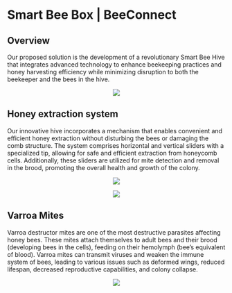 # Smart Bee Box | BeeConnect
## Overview

Our proposed solution is the development of a revolutionary Smart Bee Hive that integrates
advanced technology to enhance beekeeping practices and honey harvesting efficiency while
minimizing disruption to both the beekeeper and the bees in the hive.

<p align="center">
  <img  src="https://github.com/Agasthii/Spark-Project-BeeConnect/assets/125986011/be16ebd3-3eb5-4a9d-b64f-65c64b0de038">
</p>


## Honey extraction system
Our innovative hive incorporates a mechanism that enables
convenient and efficient honey extraction without disturbing the bees or damaging the comb
structure. The system comprises horizontal and vertical sliders with a specialized tip, allowing
for safe and efficient extraction from honeycomb cells. Additionally, these sliders are utilized
for mite detection and removal in the brood, promoting the overall health and growth of the
colony.

<p align="center">
  <img  src="https://github.com/Agasthii/Spark-Project-BeeConnect/assets/125986011/dcc8283a-38d8-4210-8b74-200f09fd4d0f">
</p><p align="center">
  <img  src="https://github.com/Agasthii/Spark-Project-BeeConnect/assets/125986011/c4bf4da2-e85f-4ef3-a445-2380bdb2dea7">
</p>

## Varroa Mites
Varroa destructor mites are one of the most destructive parasites affecting honey bees. These
mites attach themselves to adult bees and their brood (developing bees in the cells), feeding
on their hemolymph (bee’s equivalent of blood). Varroa mites can transmit viruses and
weaken the immune system of bees, leading to various issues such as deformed wings, reduced
lifespan, decreased reproductive capabilities, and colony collapse.

<p align="center">
  <img  src="https://github.com/Agasthii/Spark-Project-BeeConnect/assets/125986011/57118337-2e8c-4174-9b5e-7a52b176db6e">
</p>

